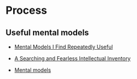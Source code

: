 # Process

## Useful mental models

* [Mental Models I Find Repeatedly Useful](https://medium.com/@yegg/mental-models-i-find-repeatedly-useful-936f1cc405d)

* [A Searching and Fearless Intellectual Inventory](https://www.facebook.com/notes/kent-beck/a-searching-and-fearless-intellectual-inventory/1179765038723025)

* [Mental models](https://www.defmacro.org/2016/12/22/models.html)
